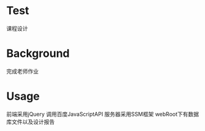 # Test

课程设计

# Background
完成老师作业

# Usage
前端采用jQuery
调用百度JavaScriptAPI
服务器采用SSM框架
webRoot下有数据库文件以及设计报告

